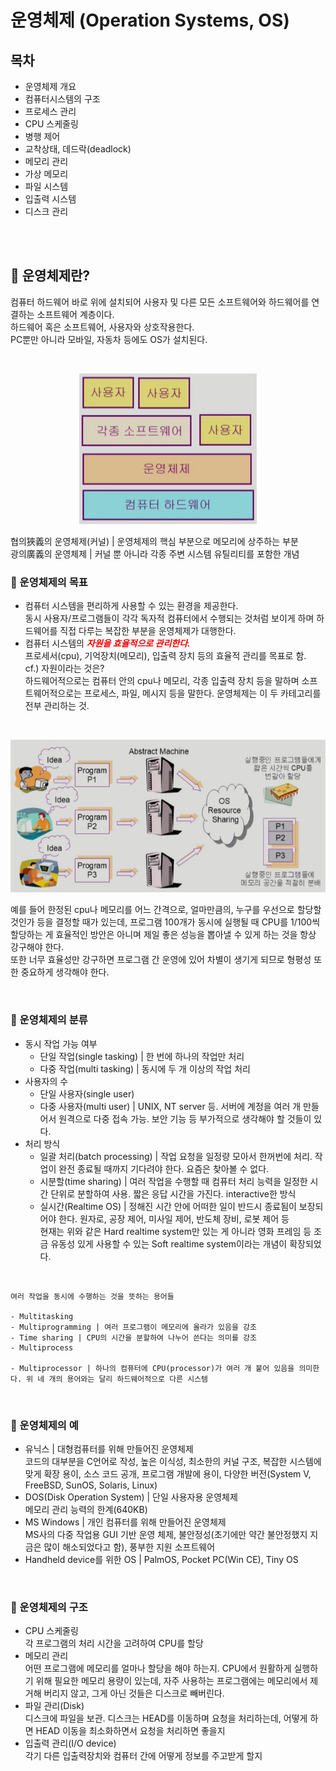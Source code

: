 # 운영체제 (Operation Systems, OS)

## 목차

- 운영체제 개요<br>
- 컴퓨터시스템의 구조<br>
- 프로세스 관리<br>
- CPU 스케줄링<br>
- 병행 제어<br>
- 교착상태, 데드락(deadlock)<br>
- 메모리 관리<br>
- 가상 메모리<br>
- 파일 시스템<br>
- 입출력 시스템<br>
- 디스크 관리<br>

<br>
<br>

## :book: 운영체제란?

컴퓨터 하드웨어 바로 위에 설치되어 사용자 및 다른 모든 소프트웨어와 하드웨어를 연결하는 소프트웨어 계층이다.<br>
하드웨어 혹은 소프트웨어, 사용자와 상호작용한다.<br>
PC뿐만 아니라 모바일, 자동차 등에도 OS가 설치된다.

<br>

<p align="center"><img src="./img/01.png" title="운영체제" alt="운영체제"></img></p>
협의狹義의 운영체제(커널) | 운영체제의 핵심 부분으로 메모리에 상주하는 부분<br>
광의廣義의 운영체제 | 커널 뿐 아니라 각종 주변 시스템 유틸리티를 포함한 개념

<br>

### :pencil: 운영체제의 목표

- 컴퓨터 시스템을 편리하게 사용할 수 있는 환경을 제공한다.<br>
  동시 사용자/프로그램들이 각각 독자적 컴퓨터에서 수행되는 것처럼 보이게 하며 하드웨어를 직접 다루는 복잡한 부분을 운영체제가 대행한다.
- 컴퓨터 시스템의 <span style="color:red;"><i><strong>자원을 효율적으로 관리한다.</strong></i></span><br>
  프로세서(cpu), 기억장치(메모리), 입출력 장치 등의 효율적 관리를 목표로 함.<br>
  cf.) 자원이라는 것은?<br>
  하드웨어적으로는 컴퓨터 안의 cpu나 메모리, 각종 입출력 장치 등을 말하며 소프트웨어적으로는 프로세스, 파일, 메시지 등을 말한다. 운영체제는 이 두 카테고리를 전부 관리하는 것.

<br>

<p align="center"><img src="./img/02.png" title="운영체제 운영" alt="운영체제 운영"></img></p>

예를 들어 한정된 cpu나 메모리를 어느 간격으로, 얼마만큼의, 누구를 우선으로 할당할 것인가 등을 결정할 때가 있는데, 프로그램 100개가 동시에 실행될 때 CPU를 1/100씩 할당하는 게 효율적인 방안은 아니며 제일 좋은 성능을 뽑아낼 수 있게 하는 것을 항상 강구해야 한다.<br>
또한 너무 효율성만 강구하면 프로그램 간 운영에 있어 차별이 생기게 되므로 형평성 또한 중요하게 생각해야 한다.

<br>

### :pencil: 운영체제의 분류

- 동시 작업 가능 여부
  - 단일 작업(single tasking) | 한 번에 하나의 작업만 처리
  - 다중 작업(multi tasking) | 동시에 두 개 이상의 작업 처리
- 사용자의 수
  - 단일 사용자(single user)
  - 다중 사용자(multi user) | UNIX, NT server 등. 서버에 계정을 여러 개 만들어서 원격으로 다중 접속 가능. 보안 기능 등 부가적으로 생각해야 할 것들이 있다.
- 처리 방식
  - 일괄 처리(batch processing) | 작업 요청을 일정량 모아서 한꺼번에 처리. 작업이 완전 종료될 때까지 기다려야 한다. 요즘은 찾아볼 수 없다.
  - 시분할(time sharing) | 여러 작업을 수행할 때 컴퓨터 처리 능력을 일정한 시간 단위로 분할하여 사용. 짧은 응답 시간을 가진다. interactive한 방식
  - 실시간(Realtime OS) | 정해진 시간 안에 어떠한 일이 반드시 종료됨이 보장되어야 한다. 원자로, 공장 제어, 미사일 제어, 반도체 장비, 로봇 제어 등<br>
    현재는 위와 같은 Hard realtime system만 있는 게 아니라 영화 프레임 등 조금 유동성 있게 사용할 수 있는 Soft realtime system이라는 개념이 확장되었다.

<br>

```
여러 작업을 동시에 수행하는 것을 뜻하는 용어들

- Multitasking
- Multiprogramming | 여러 프로그램이 메모리에 올라가 있음을 강조
- Time sharing | CPU의 시간을 분할하여 나누어 쓴다는 의미를 강조
- Multiprocess

- Multiprocessor | 하나의 컴퓨터에 CPU(processor)가 여러 개 붙어 있음을 의미한다. 위 네 개의 용어와는 달리 하드웨어적으로 다른 시스템
```

<br>

### :pencil: 운영체제의 예

- 유닉스 | 대형컴퓨터를 위해 만들어진 운영체제<br>
  코드의 대부분을 C언어로 작성, 높은 이식성, 최소한의 커널 구조, 복잡한 시스템에 맞게 확장 용이, 소스 코드 공개, 프로그램 개발에 용이, 다양한 버전(System V, FreeBSD, SunOS, Solaris, Linux)
- DOS(Disk Operation System) | 단일 사용자용 운영체제<br>
  메모리 관리 능력의 한계(640KB)
- MS Windows | 개인 컴퓨터를 위해 만들어진 운영체제<br>
  MS사의 다중 작업용 GUI 기반 운영 체제, 불안정성(초기에만 약간 불안정했지 지금은 많이 해소되었다고 함), 풍부한 지원 소프트웨어
- Handheld device를 위한 OS | PalmOS, Pocket PC(Win CE), Tiny OS

<br>

### :pencil: 운영체제의 구조

- CPU 스케줄링<br>
  각 프로그램의 처리 시간을 고려하여 CPU를 할당
- 메모리 관리<br>
  어떤 프로그램에 메모리를 얼마나 할당을 해야 하는지. CPU에서 원활하게 실행하기 위해 필요한 메모리 용량이 있는데, 자주 사용하는 프로그램에는 메모리에서 제거해 버리지 않고, 그게 아닌 것들은 디스크로 빼버린다.
- 파일 관리(Disk)<br>
  디스크에 파일을 보관. 디스크는 HEAD를 이동하며 요청을 처리하는데, 어떻게 하면 HEAD 이동을 최소화하면서 요청을 처리하면 좋을지
- 입출력 관리(I/O device)<br>
  각기 다른 입출력장치와 컴퓨터 간에 어떻게 정보를 주고받게 할지
